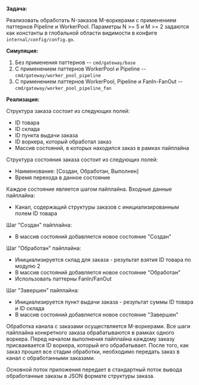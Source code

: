 **Задача:** 

Реализовать обработать N-заказов M-воркерами с применением паттернов Pipeline и WorkerPool.
Параметры N >= 5 и M >= 2 задаются как константы в глобальной области видимости в конфиге `internal/config/config.go`. 

**Симуляция:**

1. Без применения паттернов -- `cmd/gateway/base`
2. С применением паттернов WorkerPool и Pipeline -- `cmd/gateway/worker_pool_pipeline`
3. C применением паттернов WorkerPool, Pipeline и FanIn-FanOut -- `cmd/gateway/worker_pool_pipeline_fan`

**Реализация:**

Структура заказа состоит из следующих полей:

- ID товара
- ID склада
- ID пункта выдачи заказа
- ID воркера, который обработал заказ
- Массив состояний, в которых находился заказ в рамках пайплайна

Структура состояния заказа состоит из следующих полей:

- Наименование: [Создан, Обработан, Выполнен]
- Время перехода в данное состояние

Каждое состояние является шагом пайплайна.
Входные данные пайплайна:

- Канал, содержащий структуры заказов с инициализированным полем ID товара

Шаг "Создан" пайплайна:

- В массив состояний добавляется новое состояние "Создан"

Шаг "Обработан" пайплайна:

- Инициализируется склад для заказа - результат взятия ID товара по модулю 2
- В массив состояний добавляется новое состояние "Обработан"
- Использовать паттерны FanIn/FanOut 

Шаг "Завершен" пайплайна:

- Инициализируется пункт выдачи заказа - результат суммы ID товара и ID склада
- В массив состояний добавляется новое состояние "Завершен"

Обработка канала с заказами осуществляется M-воркерами.
Все шаги пайплайна конкретного заказа обрабатываются в рамках одного воркера.
Перед началом выполнения пайплайна каждому заказу присваивается ID воркера, который его обрабатывает.
После того, как заказ прошел все стадии обработки, необходимо передать заказ в канал с обработанными заказами.

Основной поток приложения передает в стандартный поток вывода обработанные заказы в JSON формате структуры заказа.
